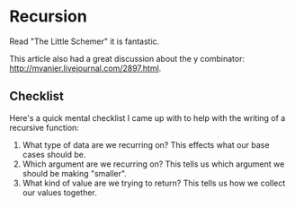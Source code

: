 Recursion
=========

Read "The Little Schemer" it is fantastic.

This article also had a great discussion about the y combinator:
http://mvanier.livejournal.com/2897.html.

Checklist
---------

Here's a quick mental checklist I came up with to help with the writing of a
recursive function:

1. What type of data are we recurring on? This effects what our base cases
   should be.
2. Which argument are we recurring on? This tells us which argument we should
   be making "smaller".
3. What kind of value are we trying to return? This tells us how we collect
   our values together.
